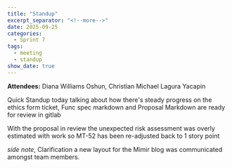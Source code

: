 ```yaml
---
title: "Standup"
excerpt_separator: "<!--more-->"
date: 2025-09-25
categories:
  - Sprint 7
tags:
  - meeting
  - standup
show_date: true
---
```


**Attendees:** Diana Williams Oshun, Christian Michael Lagura Yacapin

Quick Standup today talking about how there's steady progress on the ethics form ticket, Func spec markdown and Proposal Markdown are ready for review in gitlab

With the proposal in review the unexpected risk assessment was overly estimated with work so MT-52 has been re-adjusted back to 1 story point

_side note_, Clarification a new layout for the Mimir blog was communicated amongst team members.

<!--more-->
